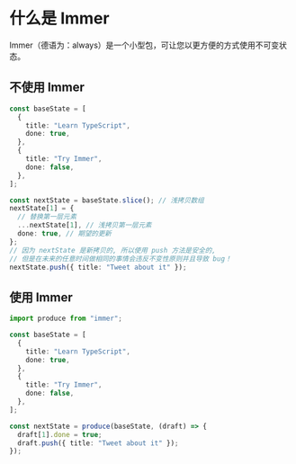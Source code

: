 # 什么是 Immer

Immer（德语为：always）是一个小型包，可让您以更方便的方式使用不可变状态。

<div class="grid grid-cols-2 gap-x-4">
<div>

## 不使用 Immer

```ts
const baseState = [
  {
    title: "Learn TypeScript",
    done: true,
  },
  {
    title: "Try Immer",
    done: false,
  },
];

const nextState = baseState.slice(); // 浅拷贝数组
nextState[1] = {
  // 替换第一层元素
  ...nextState[1], // 浅拷贝第一层元素
  done: true, // 期望的更新
};
// 因为 nextState 是新拷贝的, 所以使用 push 方法是安全的,
// 但是在未来的任意时间做相同的事情会违反不变性原则并且导致 bug！
nextState.push({ title: "Tweet about it" });
```

</div>
<div>

## 使用 Immer

```ts
import produce from "immer";

const baseState = [
  {
    title: "Learn TypeScript",
    done: true,
  },
  {
    title: "Try Immer",
    done: false,
  },
];

const nextState = produce(baseState, (draft) => {
  draft[1].done = true;
  draft.push({ title: "Tweet about it" });
});
```

</div>

</div>


